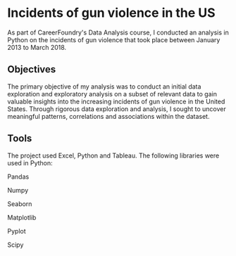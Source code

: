 # Incidents of gun violence in the US
As part of CareerFoundry's Data Analysis course, I conducted an analysis in Python on the incidents of gun violence that took place between January 2013 to March 2018. 

## Objectives
The primary objective of my analysis was to conduct an initial data exploration and exploratory analysis on a subset of relevant data to gain valuable insights into the increasing incidents of gun violence in the United States. Through rigorous data exploration and analysis, I sought to uncover meaningful patterns, correlations and associations within the dataset.

## Tools
The project used Excel, Python and Tableau. The following libraries were used in Python:

Pandas

Numpy

Seaborn

Matplotlib

Pyplot

Scipy

